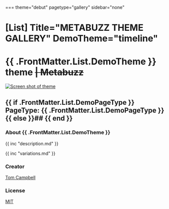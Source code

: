 ===
theme="debut"
pagetype="gallery"
sidebar="none"

[List]
Title="METABUZZ THEME GALLERY"
DemoTheme="timeline"
===

# **{{ .FrontMatter.List.DemoTheme }}** theme ~~| Metabuzz~~
[![Screen shot of theme](theme-1280x1024.png)](dark.html) 
  ## {{ if .FrontMatter.List.DemoPageType }} PageType: **{{ .FrontMatter.List.DemoPageType }}**{{ else }}## {{ end }}

### About {{ .FrontMatter.List.DemoTheme }}
{{ inc "description.md" }}

{{ inc "variations.md" }}

### Creator 
[Tom Campbell](https://metabuzz.com)

### License 
[MIT](https://metabuzz.com)


